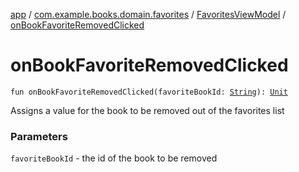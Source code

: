 [app](../../index.md) / [com.example.books.domain.favorites](../index.md) / [FavoritesViewModel](index.md) / [onBookFavoriteRemovedClicked](./on-book-favorite-removed-clicked.md)

# onBookFavoriteRemovedClicked

`fun onBookFavoriteRemovedClicked(favoriteBookId: `[`String`](https://kotlinlang.org/api/latest/jvm/stdlib/kotlin/-string/index.html)`): `[`Unit`](https://kotlinlang.org/api/latest/jvm/stdlib/kotlin/-unit/index.html)

Assigns a value for the book to be removed out of the favorites list

### Parameters

`favoriteBookId` - the id of the book to be removed